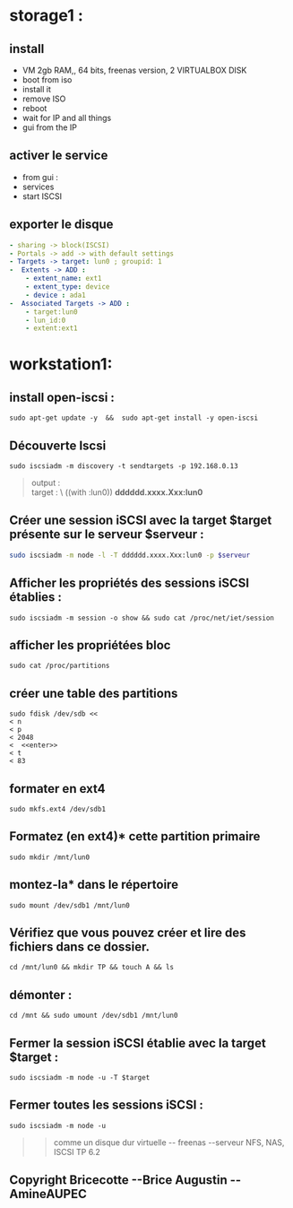 
# storage1 :
## install

- VM 2gb RAM,, 64 bits, freenas version, 2 VIRTUALBOX DISK
- boot from iso
- install it
- remove ISO
- reboot
- wait for IP and all things
- gui from the IP



## activer le service 
- from gui :
- services
- start ISCSI


## exporter le disque 
```yml
- sharing -> block(ISCSI)  
- Portals -> add -> with default settings  
- Targets -> target: lun0 ; groupid: 1   
-  Extents -> ADD :  
    - extent_name: ext1
    - extent_type: device
    - device : ada1
-  Associated Targets -> ADD :  
    - target:lun0
    - lun_id:0
    - extent:ext1
```

# workstation1:

## install open-iscsi :
    sudo apt-get update -y  &&  sudo apt-get install -y open-iscsi  
## Découverte Iscsi
    sudo iscsiadm -m discovery -t sendtargets -p 192.168.0.13 
> output : \
> target : \ ((with :lun0))
**dddddd.xxxx.Xxx:lun0**

## Créer une session iSCSI avec la target $target présente sur le serveur $serveur : 

```bash
sudo iscsiadm -m node -l -T dddddd.xxxx.Xxx:lun0 -p $serveur
```


## Afficher les propriétés des sessions iSCSI établies :

    sudo iscsiadm -m session -o show && sudo cat /proc/net/iet/session

## afficher les propriétées bloc
    sudo cat /proc/partitions

## créer une table des partitions
    sudo fdisk /dev/sdb <<  
    < n  
    < p  
    < 2048  
    <  <<enter>>  
    < t  
    < 83  

## formater en ext4
    sudo mkfs.ext4 /dev/sdb1

## Formatez (en ext4)* cette partition primaire

    sudo mkdir /mnt/lun0


## montez-la* dans le répertoire 
    sudo mount /dev/sdb1 /mnt/lun0

## Vérifiez que vous pouvez créer et lire des fichiers dans ce dossier. 

    cd /mnt/lun0 && mkdir TP && touch A && ls


## démonter :

    cd /mnt && sudo umount /dev/sdb1 /mnt/lun0



## Fermer la session iSCSI établie avec la target $target :

    sudo iscsiadm -m node -u -T $target

## Fermer toutes les sessions iSCSI :

    sudo iscsiadm -m node -u


>> comme un disque dur virtuelle -- freenas --serveur NFS, NAS, ISCSI
>> TP  6.2 


## Copyright Bricecotte --Brice Augustin -- AmineAUPEC
<!-- #

#

#

# -->

<!-- > [!WARNING]
> Dtest
1. **d**
1. d
1. 
1. 


![display](../) -->


<!-- ## exporter le disque
- sharing -> block(ISCSI)  
- Portals -> add -> with default settings  
- Targets -> target: lun0 ; groupid: 1   
-  Extents -> ADD :  
    - extent_name: ext1
    - extent_type: device
    - device : ada1
-  Associated Targets -> ADD :  
    - target:lun0
    - lun_id:0
    - extent:ext1
 -->
